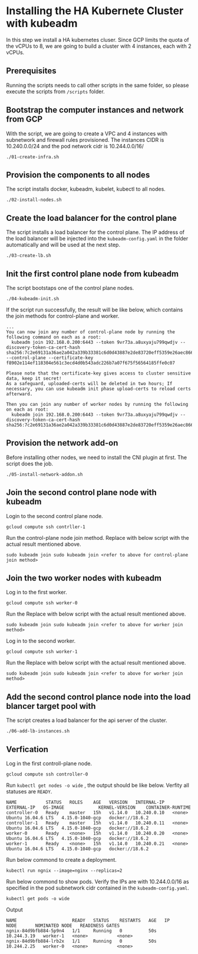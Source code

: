 # Installing the HA Kubernete Cluster with kubeadm


In this step we install a HA kubernetes cluser. Since GCP limits the quota of the vCPUs to 8, we are going to build a cluster with 4 instances, each with 2 vCPUs.

## Prerequisites

Running the scripts needs to call other scripts in the same folder, so please execute the scripts from `/scripts` folder.


## Bootstrap the computer instances and network from GCP

With the script, we are going to create a VPC and 4 instances with subnetwork and firewall rules provisioned. The instances CIDR is 10.240.0.0/24 and the pod network cidr is 10.244.0.0/16/

```
./01-create-infra.sh
```

## Provision the components to all nodes

The script installs docker, kubeadm, kubelet, kubectl to all nodes.

```
./02-install-nodes.sh
```

## Create the load balancer for the control plane

The script installs a load balancer for the control plane. The IP address of the load balancer will be injected into the `kubeadm-config.yaml`  in the folder automatically and will be used at the next step.

```
./03-create-lb.sh
```

## Init the first control plane node from kubeadm

The script bootstaps one of the control plane nodes.

```
./04-kubeadm-init.sh
```

If the script run successfully, the result will be like below, which contains the join methods for control-plane and worker. 

```
...
You can now join any number of control-plane node by running the following command on each as a root:
  kubeadm join 192.168.0.200:6443 --token 9vr73a.a8uxyaju799qwdjv --discovery-token-ca-cert-hash sha256:7c2e69131a36ae2a042a339b33381c6d0d43887e2de83720eff5359e26aec866 --control-plane --certificate-key f8902e114ef118304e561c3ecd4d0b543adc226b7a07f675f56564185ffe0c07

Please note that the certificate-key gives access to cluster sensitive data, keep it secret!
As a safeguard, uploaded-certs will be deleted in two hours; If necessary, you can use kubeadm init phase upload-certs to reload certs afterward.

Then you can join any number of worker nodes by running the following on each as root:
  kubeadm join 192.168.0.200:6443 --token 9vr73a.a8uxyaju799qwdjv --discovery-token-ca-cert-hash sha256:7c2e69131a36ae2a042a339b33381c6d0d43887e2de83720eff5359e26aec866
```

## Provision the network add-on

Before installing other nodes, we need to install the CNI plugin at first. The script does the job.

```
./05-install-network-addon.sh
```

## Join the second control plane node with kubeadm

Login to the second control plane node.

```
gcloud compute ssh contrller-1
```

Run the control-plane node join method. Replace with below script with the actual result mentioned above.

```
sudo kubeadm join sudo kubeadm join <refer to above for control-plane join method>
```


## Join the two worker nodes with kubeadm

Log in to the first worker.

```
gcloud compute ssh worker-0
```

Run the Replace with below script with the actual result mentioned above.

```
sudo kubeadm join sudo kubeadm join <refer to above for worker join method>
```

Log in to the second worker.

```
gcloud compute ssh worker-1
```

Run the Replace with below script with the actual result mentioned above.

```
sudo kubeadm join sudo kubeadm join <refer to above for worker join method>
```


## Add the second control plance node into the load blancer target pool with 


The script creates a load balancer for the api server of the cluster.

```
./06-add-lb-instances.sh
```

## Verfication

Log in the first controll-plane node.

```
gcloud compute ssh controller-0
```

Run `kubectl get nodes -o wide` , the output should be like below. Verfity all statuses are `READY`.

```
NAME           STATUS   ROLES    AGE   VERSION   INTERNAL-IP   EXTERNAL-IP   OS-IMAGE             KERNEL-VERSION    CONTAINER-RUNTIME
controller-0   Ready    master   15h   v1.14.0   10.240.0.10   <none>        Ubuntu 16.04.6 LTS   4.15.0-1040-gcp   docker://18.6.2
controller-1   Ready    master   15h   v1.14.0   10.240.0.11   <none>        Ubuntu 16.04.6 LTS   4.15.0-1040-gcp   docker://18.6.2
worker-0       Ready    <none>   15h   v1.14.0   10.240.0.20   <none>        Ubuntu 16.04.6 LTS   4.15.0-1040-gcp   docker://18.6.2
worker-1       Ready    <none>   15h   v1.14.0   10.240.0.21   <none>        Ubuntu 16.04.6 LTS   4.15.0-1040-gcp   docker://18.6.2
```

Run below commond to create a deployment.

```
kubectl run ngnix --image=nginx --replicas=2
```

Run below commond to show pods. Verify the IPs are with 10.244.0.0/16 as specified in the pod subnetwork cidr contained in the `kubeadm-config.yaml`.

```
kubectl get pods -o wide
```

Output

```
NAME                     READY   STATUS    RESTARTS   AGE   IP            NODE       NOMINATED NODE   READINESS GATES
ngnix-84d9bfb884-5p9n4   1/1     Running   0          50s   10.244.3.19   worker-1   <none>           <none>
ngnix-84d9bfb884-lrb2x   1/1     Running   0          50s   10.244.2.25   worker-0   <none>           <none>
```


